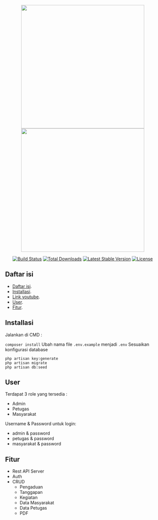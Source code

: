<p align="center"><img src="https://laravel.com/img/logomark.min.svg" width="400"><img src="https://laravel.com/img/logotype.min.svg" width="400"></p>

<p align="center">
<a href="https://travis-ci.org/laravel/framework"><img src="https://travis-ci.org/laravel/framework.svg" alt="Build Status"></a>
<a href="https://packagist.org/packages/laravel/framework"><img src="https://poser.pugx.org/laravel/framework/d/total.svg" alt="Total Downloads"></a>
<a href="https://packagist.org/packages/laravel/framework"><img src="https://poser.pugx.org/laravel/framework/v/stable.svg" alt="Latest Stable Version"></a>
<a href="https://packagist.org/packages/laravel/framework"><img src="https://poser.pugx.org/laravel/framework/license.svg" alt="License"></a>
</p>

## Daftar isi

- [Daftar isi](#daftar-isi).
- [Installasi](#installasi).
- [Link youtube](https://youtu.be/brYfkMhah3g).
- [User](#user).
- [Fitur](#Fitur).


## Installasi

Jalankan di CMD : 

`composer install`
Ubah nama file `.env.example` menjadi `.env`
Sesuaikan konfigurasi database
```
php artisan key:generate
php artisan migrate
php artisan db:seed
```

## User

Terdapat 3 role yang tersedia :
- Admin
- Petugas
- Masyarakat

Username & Password untuk login:
- admin & password
- petugas & password
- masyarakat & password

## Fitur

- Rest API Server
- Auth
- CRUD
  - Pengaduan
  - Tanggapan
  - Kegiatan
  - Data Masyarakat
  - Data Petugas
  - PDF
